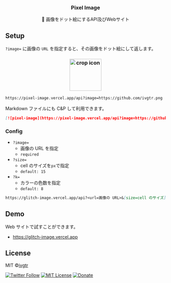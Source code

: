 <div align="center">
  <h3>
    Pixel Image
  </h3>
  <p align="center">💾 画像をドット絵にするAPI及びWebサイト</p>
</div>

## Setup

`?image=` に画像の `URL` を指定すると、その画像をドット絵にして返します。

<div align="center">
  <h3>
    <img width="100" alt="crop icon" src="https://pixel-image.vercel.app/api?image=https://github.com/ivgtr.png">
  </h3>
</div>

```md
https://pixel-image.vercel.app/api?image=https://github.com/ivgtr.png
```

Markdown ファイルにも C&P して利用できます。

```md
[![pixel-image](https://pixel-image.vercel.app/api?image=https://github.com/ivgtr.png)](https://pixel-image.vercel.app/api?image=https://github.com/ivgtr.png)
```

### Config

- `?image=`
  - 画像の URL を指定
  - `required`
- `?size=`
  - cell のサイズを`px`で指定
  - `default: 15`
- `?k=`
  - カラーの色数を指定
  - `default: 8`

```md
https://glitch-image.vercel.app/api?<url=画像の URL>&[size=cell のサイズ]&[k=カラーの色数]
```

## Demo

Web サイトで試すことができます。

- https://glitch-image.vercel.app

## License

MIT ©[ivgtr](https://github.com/ivgtr)

[![Twitter Follow](https://img.shields.io/twitter/follow/ivgtr?style=social)](https://twitter.com/ivgtr) [![MIT License](http://img.shields.io/badge/license-MIT-blue.svg?style=flat)](LICENSE) [![Donate](https://img.shields.io/badge/%EF%BC%84-support-green.svg?style=flat-square)](https://www.buymeacoffee.com/ivgtr)
